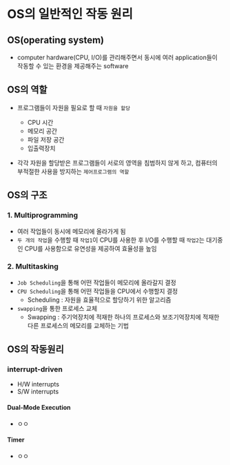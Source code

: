 # OS의 일반적인 작동 원리

## OS(operating system)
- computer hardware(CPU, I/O)를 관리해주면서 동시에 여러 application들이 작동할 수 있는 환경을 제공해주는 software


## OS의 역할
- 프로그램들이 자원을 필요로 할 때 ```자원을 할당```
  - CPU 시간
  - 메모리 공간
  - 파일 저장 공간
  - 입출력장치

- 각각 자원을 할당받은 프로그램들이 서로의 영역을 침범하지 않게 하고, 컴퓨터의 부적절한 사용을 방지하는 ```제어프로그램의 역할```


## OS의 구조
### 1. Multiprogramming
- 여러 작업들이 동시에 메모리에 올라가게 됨
- ```두 개의 작업```을 수행할 때  ```작업1```이 CPU를 사용한 후 I/O를 수행할 때  ```작업2```는 대기중인 CPU를 사용함으로 유연성을 제공하여 효율성을 높임


### 2. Multitasking
- ```Job Scheduling```을 통해 어떤 작업들이 메모리에 올라갈지 결정
- ```CPU Scheduling```을 통해 어떤 작업들을 CPU에서 수행할지 결정
  - Scheduling : 자원을 효율적으로 할당하기 위한 알고리즘
- ```swapping```을 통한 프로세스 교체
  - Swapping : 주기억장치에 적재한 하나의 프로세스와 보조기억장치에 적재한 다른 프로세스의 메모리를 교체하는 기법

## OS의 작동원리
### interrupt-driven
- H/W interrupts
- S/W interrupts

#### Dual-Mode Execution
- ㅇㅇ

#### Timer
- ㅇㅇ

